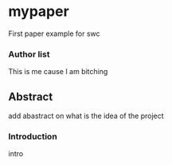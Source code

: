 # mypaper

First paper example for swc

### Author list

This is me cause I am bitching


## Abstract 

add abastract on what is the idea of the project


### Introduction 

intro
